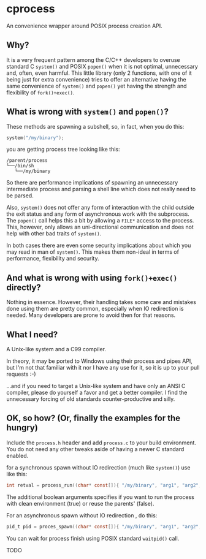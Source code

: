 # cprocess

An convenience wrapper around POSIX process creation API.

## Why?

It is a very frequent pattern among the C/C++ developers to overuse standard C `system()` and POSIX
`popen()` when it is not optimal, unnecessary and, often, even harmful. This little library (only 2
functions, with one of it being just for extra convenience) tries to offer an alternative having the
same convenience of `system()` and `popen()` yet having the strength and flexibility of
`fork()+exec()`.  

## What is wrong with `system()` and `popen()`?

These methods are spawning a subshell, so, in fact, when you do this:

```C
system("/my/binary");
```

you are getting process tree looking like this:

    /parent/process
    └──/bin/sh
       └──/my/binary

So there are performance implications of spawning an unnecessary intermediate process and parsing a
shell line which does not really need to be parsed.

Also, `system()` does not offer any form of interaction with the child outside the exit status and
any form of asynchronous work with the subprocess. The `popen()` call helps this a bit by allowing a
`FILE*` access to the process. This, however, only allows an uni-directional communication and does
not help with other bad traits of `system()`.

In both cases there are even some security implications about which you may read in man of
`system()`. This makes them non-ideal in terms of performance, flexibility and security.

## And what is wrong with using `fork()+exec()` directly?

Nothing in essence. However, their handling takes some care and mistakes done using them are pretty
common, especially when IO redirection is needed. Many developers are prone to avoid then for that
reasons.

## What I need?

A Unix-like system and a C99 compiler.

In theory, it may be ported to Windows using their process and pipes API, but I'm not that familiar
with it nor I have any use for it, so it is up to your pull requests :-)

...and if you need to target a Unix-like system and have only an ANSI C compiler, please do yourself
a favor and get a better compiler. I find the unnecessary forcing of old standards
counter-productive and silly.

## OK, so how? (Or, finally the examples for the hungry)

Include the `process.h` header and add `process.c` to your build environment. You do not need any
other tweaks aside of having a newer C standard enabled.

for a synchronous spawn without IO redirection (much like `system()`) use like this:

```C
int retval = process_run((char* const[]){ "/my/binary", "arg1", "arg2", ... , 0 }, false);
```

The additional boolean arguments specifies if you want to run the process with clean environment
(true) or reuse the parents' (false).

For an asynchronous spawn without IO redirection , do this:

```C
pid_t pid = proces_spawn((char* const[]){ "/my/binary", "arg1", "arg2", ..., 0 }, false, 0, 0);
```

You can wait for process finish using POSIX standard `waitpid()` call.

TODO
